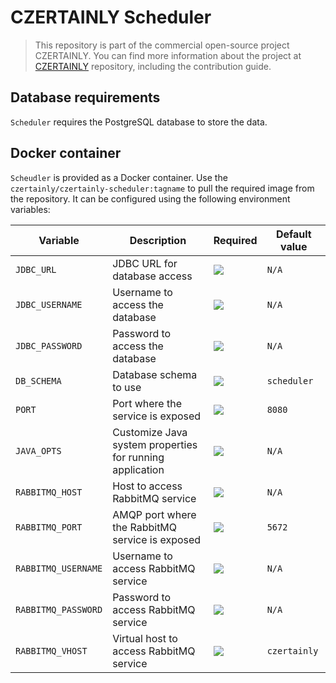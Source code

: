 # CZERTAINLY Scheduler

> This repository is part of the commercial open-source project CZERTAINLY. You can find more information about the project at [CZERTAINLY](https://github.com/CZERTAINLY/CZERTAINLY) repository, including the contribution guide.

## Database requirements

`Scheduler` requires the PostgreSQL database to store the data.

## Docker container

`Scheudler` is provided as a Docker container. Use the `czertainly/czertainly-scheduler:tagname` to pull the required image from the repository. It can be configured using the following environment variables:

| Variable            | Description                                              | Required                                           | Default value |
|---------------------|----------------------------------------------------------|----------------------------------------------------|---------------|
| `JDBC_URL`          | JDBC URL for database access                             | ![](https://img.shields.io/badge/-YES-success.svg) | `N/A`         |
| `JDBC_USERNAME`     | Username to access the database                          | ![](https://img.shields.io/badge/-YES-success.svg) | `N/A`         |
| `JDBC_PASSWORD`     | Password to access the database                          | ![](https://img.shields.io/badge/-YES-success.svg) | `N/A`         |
| `DB_SCHEMA`         | Database schema to use                                   | ![](https://img.shields.io/badge/-NO-red.svg)      | `scheduler`   |
| `PORT`              | Port where the service is exposed                        | ![](https://img.shields.io/badge/-NO-red.svg)      | `8080`        |
| `JAVA_OPTS`         | Customize Java system properties for running application | ![](https://img.shields.io/badge/-NO-red.svg)      | `N/A`         |
| `RABBITMQ_HOST`     | Host to access RabbitMQ service                          | ![](https://img.shields.io/badge/-YES-success.svg) | `N/A`         |
| `RABBITMQ_PORT`     | AMQP port where the RabbitMQ service is exposed          | ![](https://img.shields.io/badge/-NO-red.svg)      | `5672`        |
| `RABBITMQ_USERNAME` | Username to access RabbitMQ service                      | ![](https://img.shields.io/badge/-YES-success.svg) | `N/A`         |
| `RABBITMQ_PASSWORD` | Password to access RabbitMQ service                      | ![](https://img.shields.io/badge/-YES-success.svg) | `N/A`         |
| `RABBITMQ_VHOST`    | Virtual host to access RabbitMQ service                  | ![](https://img.shields.io/badge/-NO-red.svg)      | `czertainly`  |

